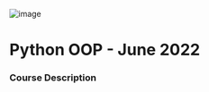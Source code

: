 ![image](https://user-images.githubusercontent.com/97727834/210523753-61dffe4d-9754-4d27-8b7b-c74d4a3f4326.png)

# Python OOP - June 2022

### Course Description
